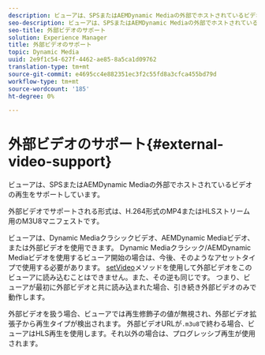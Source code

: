 ```yaml
---
description: ビューアは、SPSまたはAEMDynamic Mediaの外部でホストされているビデオの再生をサポートしています。
seo-description: ビューアは、SPSまたはAEMDynamic Mediaの外部でホストされているビデオの再生をサポートしています。
seo-title: 外部ビデオのサポート
solution: Experience Manager
title: 外部ビデオのサポート
topic: Dynamic Media
uuid: 2e9f1c54-627f-4462-ae85-8a5ca1d09762
translation-type: tm+mt
source-git-commit: e4695cc4e882351ec3f2c55fd8a3cfca455bd79d
workflow-type: tm+mt
source-wordcount: '185'
ht-degree: 0%

---
```



# 外部ビデオのサポート{#external-video-support}

ビューアは、SPSまたはAEMDynamic Mediaの外部でホストされているビデオの再生をサポートしています。

外部ビデオでサポートされる形式は、H.264形式のMP4またはHLSストリーム用のM3U8マニフェストです。

ビューアは、Dynamic Mediaクラシックビデオ、AEMDynamic Mediaビデオ、または外部ビデオを使用できます。 Dynamic Mediaクラシック/AEMDynamic Mediaビデオを使用するビューア開始の場合は、今後、そのようなアセットタイプで使用する必要があります。 [setVideo](../../c-html5-aem-asset-viewers/c-html5-aem-video360/c-html5-aem-video360-javascriptapiref/r-html5-aem-video360-javascriptapiref-setvideo.md#reference-85d3422d6ce64a36ac74827120b5a17c)メソッドを使用して外部ビデオをこのビューアに読み込むことはできません。また、その逆も同じです。 つまり、ビューアが最初に外部ビデオと共に読み込まれた場合、引き続き外部ビデオのみで動作します。

外部ビデオを扱う場合、ビューアでは再生修飾子の値が無視され、外部ビデオ拡張子から再生タイプが検出されます。 外部ビデオURLが`.m3u8`で終わる場合、ビューアはHLS再生を使用します。それ以外の場合は、プログレッシブ再生が使用されます。
